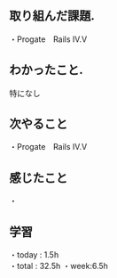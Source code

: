 ## 取り組んだ課題. 
・Progate　Rails Ⅳ.Ⅴ
## わかったこと. 
特になし

## 次やること 　　　            
・Progate　Rails Ⅳ.Ⅴ  
## 感じたこと
・
## 学習
・today : 1.5h    
・total : 32.5h
・week:6.5h